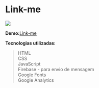 ﻿# Link-me

![](https://ayltoninacio.com.br/img/p/32w750.jpg)


**Demo:**[Link-me](https://yiehx2.github.io/link-me/)

**Tecnologias utilizadas:**
>HTML  
>CSS  
>JavaScript  
>Firebase - para envio de mensagem  
>Google Fonts  
>Google Analytics  

